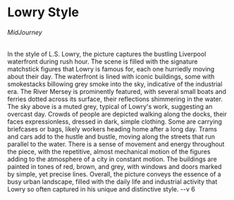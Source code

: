 # Lowry Style

###### MidJourney

In the style of L.S. Lowry, the picture captures the bustling Liverpool waterfront during rush hour. The scene is filled with the signature matchstick figures that Lowry is famous for, each one hurriedly moving about their day. The waterfront is lined with iconic buildings, some with smokestacks billowing grey smoke into the sky, indicative of the industrial era. The River Mersey is prominently featured, with several small boats and ferries dotted across its surface, their reflections shimmering in the water. The sky above is a muted grey, typical of Lowry's work, suggesting an overcast day. Crowds of people are depicted walking along the docks, their faces expressionless, dressed in dark, simple clothing. Some are carrying briefcases or bags, likely workers heading home after a long day. Trams and cars add to the hustle and bustle, moving along the streets that run parallel to the water. There is a sense of movement and energy throughout the piece, with the repetitive, almost mechanical motion of the figures adding to the atmosphere of a city in constant motion. The buildings are painted in tones of red, brown, and grey, with windows and doors marked by simple, yet precise lines. Overall, the picture conveys the essence of a busy urban landscape, filled with the daily life and industrial activity that Lowry so often captured in his unique and distinctive style. --v 6

<!-- https://cdn.midjourney.com/19be34da-0f32-4cf4-956b-36f1f6e4cd90/0_3.png -->
